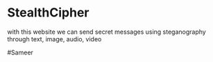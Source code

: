 ﻿# StealthCipher
with this website we can send secret messages using steganography through text, image, audio, video

#Sameer

